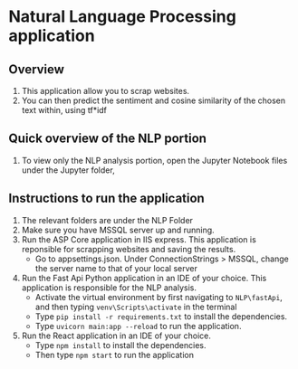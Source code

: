 # Natural Language Processing application
## Overview
1. This application allow you to scrap websites.
2. You can then predict the sentiment and cosine similarity of the chosen text within, using tf*idf

## Quick overview of the NLP portion
1. To view only the NLP analysis portion, open the Jupyter Notebook files under the Jupyter folder, 

## Instructions to run the application
1. The relevant folders are under the NLP Folder
2. Make sure you have MSSQL server up and running.
3. Run the ASP Core application in IIS express. This application is reponsible for scrapping websites and saving the results.
	- Go to appsettings.json. Under ConnectionStrings > MSSQL, change the server name to that of your local server
4. Run the Fast Api Python application in an IDE of your choice. This application is responsible for the NLP analysis.
	- Activate the virtual environment by first navigating to `NLP\fastApi`, and then typing `venv\Scripts\activate` in the terminal
	- Type `pip install -r requirements.txt` to install the dependencies.
	- Type `uvicorn main:app --reload` to run the application. 
5. Run the React application in an IDE of your choice. 
	- Type `npm install` to install the dependencies. 
	- Then type `npm start` to run the application
